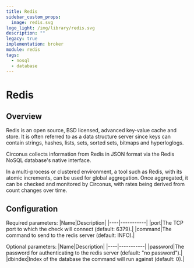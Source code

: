 ```yaml
---
title: Redis
sidebar_custom_props:
  image: redis.svg
logo_light: /img/library/redis.svg
description: ""
legacy: true
implementation: broker
module: redis
tags:
  - nosql
  - database
---
```


# Redis

## Overview

Redis is an open source, BSD licensed, advanced key-value cache and store. It is often referred to as a data structure server since keys can contain strings, hashes, lists, sets, sorted sets, bitmaps and hyperloglogs.

Circonus collects information from Redis in JSON format via the Redis NoSQL database's native interface.

In a multi-process or clustered environment, a tool such as Redis, with its atomic increments, can be used for global aggregation. Once aggregated, it can be checked and monitored by Circonus, with rates being derived from count changes over time.

## Configuration

Required parameters:
|Name|Description|
|----|-----------|
|port|The TCP port to which the check will connect (default: 6379).|
|command|The command to send to the redis server (default: INFO).|

Optional parameters:
|Name|Description|
|----|-----------|
|password|The password for authenticating to the redis server (default: "no password").|
|dbindex|Index of the database the command will run against (default: 0).|
